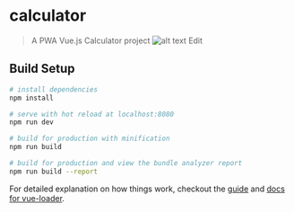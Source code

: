 # calculator

> A PWA Vue.js  Calculator project
![alt text](https://raw.githubusercontent.com/hillkim/beautifu-vue-calculator/screenshots/vue_calc.png)
Edit
## Build Setup

``` bash
# install dependencies
npm install

# serve with hot reload at localhost:8080
npm run dev

# build for production with minification
npm run build

# build for production and view the bundle analyzer report
npm run build --report
```

For detailed explanation on how things work, checkout the [guide](http://vuejs-templates.github.io/webpack/) and [docs for vue-loader](http://vuejs.github.io/vue-loader).
